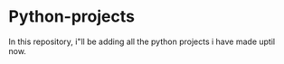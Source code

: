 # Python-projects
In this repository, i"ll be adding all the python projects i have made uptil now. 
